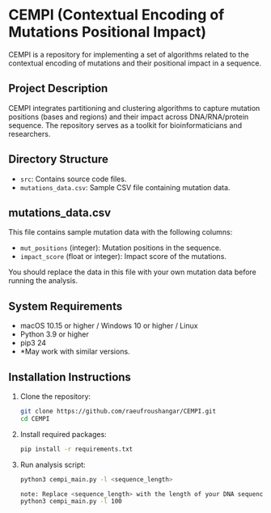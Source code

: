 # CEMPI (Contextual Encoding of Mutations Positional Impact)

CEMPI is a repository for implementing a set of algorithms related to the contextual encoding of mutations and their positional impact in a sequence.

## Project Description

CEMPI integrates partitioning and clustering algorithms to capture mutation positions (bases and regions) and their impact across DNA/RNA/protein sequence. The repository serves as a toolkit for bioinformaticians and researchers.

## Directory Structure

- `src`: Contains source code files.
- `mutations_data.csv`: Sample CSV file containing mutation data.

## mutations_data.csv

This file contains sample mutation data with the following columns:
- `mut_positions` (integer): Mutation positions in the sequence.
- `impact_score` (float or integer): Impact score of the mutations.

You should replace the data in this file with your own mutation data before running the analysis.

## System Requirements

- macOS 10.15 or higher / Windows 10 or higher / Linux
- Python 3.9 or higher
- pip3 24
- *May work with similar versions.

## Installation Instructions

1. Clone the repository:
   ```bash
   git clone https://github.com/raeufroushangar/CEMPI.git
   cd CEMPI

2. Install required packages:
   ```bash
   pip install -r requirements.txt

3. Run analysis script:
   ```bash
   python3 cempi_main.py -l <sequence_length>

   note: Replace <sequence_length> with the length of your DNA sequence. For example:
   python3 cempi_main.py -l 100
